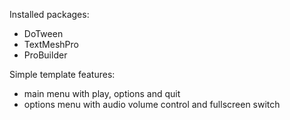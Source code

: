 Installed packages:
- DoTween
- TextMeshPro
- ProBuilder

Simple template features:
- main menu with play, options and quit
- options menu with audio volume control and fullscreen switch
